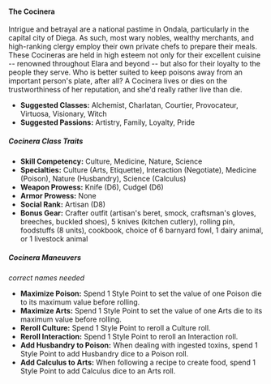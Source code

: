#### The Cocinera

Intrigue and betrayal are a national pastime in Ondala, particularly in
the capital city of Diega. As such, most wary nobles, wealthy merchants,
and high-ranking clergy employ their own private chefs to prepare their
meals. These Cocineras are held in high esteem not only for their
excellent cuisine -- renowned throughout Elara and beyond -- but also
for their loyalty to the people they serve. Who is better suited to keep
poisons away from an important person's plate, after all? A Cocinera
lives or dies on the trustworthiness of her reputation, and she'd really
rather live than die.

- **Suggested Classes:** Alchemist, Charlatan, Courtier, Provocateur, Virtuosa, Visionary, Witch
- **Suggested Passions:** Artistry, Family, Loyalty, Pride

##### Cocinera Class Traits

- **Skill Competency:** Culture, Medicine, Nature, Science
- **Specialties:** Culture (Arts, Etiquette), Interaction (Negotiate), Medicine (Poison), Nature (Husbandry), Science (Calculus)
- **Weapon Prowess:** Knife (D6), Cudgel (D6)
- **Armor Prowess:** None
- **Social Rank:** Artisan (D8)
- **Bonus Gear:** Crafter outfit (artisan's beret, smock, craftsman's gloves, breeches, buckled shoes), 5 knives (kitchen cutlery), rolling pin,
foodstuffs (8 units), cookbook, choice of 6 barnyard fowl, 1 dairy animal, or 1 livestock animal

##### Cocinera Maneuvers

*correct names needed*

- **Maximize Poison:** Spend 1 Style Point to set the value of one Poison die to its maximum value before rolling.
- **Maximize Arts:** Spend 1 Style Point to set the value of one Arts die to its maximum value before rolling.
- **Reroll Culture:** Spend 1 Style Point to reroll a Culture roll.  
- **Reroll Interaction:** Spend 1 Style Point to reroll an Interaction roll.
- **Add Husbandry to Poison:** When dealing with ingested toxins, spend 1 Style Point to add Husbandry dice to a Poison roll.
- **Add Calculus to Arts:** When following a recipe to create food, spend 1 Style Point to add Calculus dice to an Arts roll.

